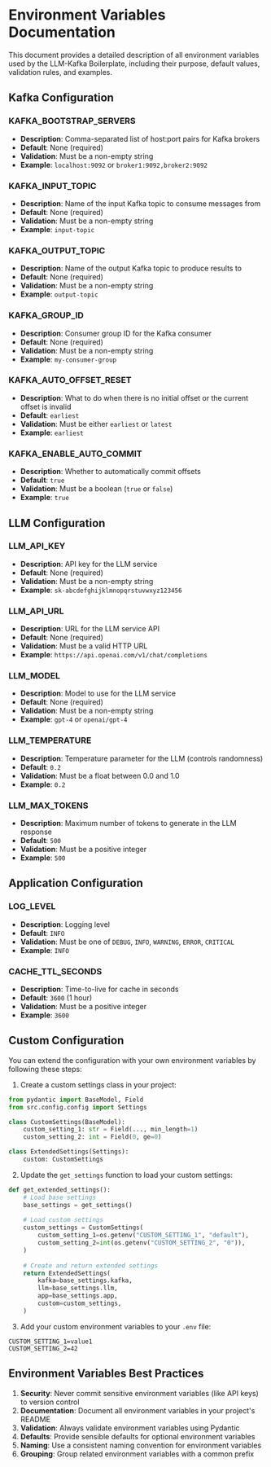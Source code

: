 # Environment Variables Documentation

This document provides a detailed description of all environment variables used by the LLM-Kafka Boilerplate, including their purpose, default values, validation rules, and examples.

## Kafka Configuration

### KAFKA_BOOTSTRAP_SERVERS

- **Description**: Comma-separated list of host:port pairs for Kafka brokers
- **Default**: None (required)
- **Validation**: Must be a non-empty string
- **Example**: `localhost:9092` or `broker1:9092,broker2:9092`

### KAFKA_INPUT_TOPIC

- **Description**: Name of the input Kafka topic to consume messages from
- **Default**: None (required)
- **Validation**: Must be a non-empty string
- **Example**: `input-topic`

### KAFKA_OUTPUT_TOPIC

- **Description**: Name of the output Kafka topic to produce results to
- **Default**: None (required)
- **Validation**: Must be a non-empty string
- **Example**: `output-topic`

### KAFKA_GROUP_ID

- **Description**: Consumer group ID for the Kafka consumer
- **Default**: None (required)
- **Validation**: Must be a non-empty string
- **Example**: `my-consumer-group`

### KAFKA_AUTO_OFFSET_RESET

- **Description**: What to do when there is no initial offset or the current offset is invalid
- **Default**: `earliest`
- **Validation**: Must be either `earliest` or `latest`
- **Example**: `earliest`

### KAFKA_ENABLE_AUTO_COMMIT

- **Description**: Whether to automatically commit offsets
- **Default**: `true`
- **Validation**: Must be a boolean (`true` or `false`)
- **Example**: `true`

## LLM Configuration

### LLM_API_KEY

- **Description**: API key for the LLM service
- **Default**: None (required)
- **Validation**: Must be a non-empty string
- **Example**: `sk-abcdefghijklmnopqrstuvwxyz123456`

### LLM_API_URL

- **Description**: URL for the LLM service API
- **Default**: None (required)
- **Validation**: Must be a valid HTTP URL
- **Example**: `https://api.openai.com/v1/chat/completions`

### LLM_MODEL

- **Description**: Model to use for the LLM service
- **Default**: None (required)
- **Validation**: Must be a non-empty string
- **Example**: `gpt-4` or `openai/gpt-4`

### LLM_TEMPERATURE

- **Description**: Temperature parameter for the LLM (controls randomness)
- **Default**: `0.2`
- **Validation**: Must be a float between 0.0 and 1.0
- **Example**: `0.2`

### LLM_MAX_TOKENS

- **Description**: Maximum number of tokens to generate in the LLM response
- **Default**: `500`
- **Validation**: Must be a positive integer
- **Example**: `500`

## Application Configuration

### LOG_LEVEL

- **Description**: Logging level
- **Default**: `INFO`
- **Validation**: Must be one of `DEBUG`, `INFO`, `WARNING`, `ERROR`, `CRITICAL`
- **Example**: `INFO`

### CACHE_TTL_SECONDS

- **Description**: Time-to-live for cache in seconds
- **Default**: `3600` (1 hour)
- **Validation**: Must be a positive integer
- **Example**: `3600`

## Custom Configuration

You can extend the configuration with your own environment variables by following these steps:

1. Create a custom settings class in your project:

```python
from pydantic import BaseModel, Field
from src.config.config import Settings

class CustomSettings(BaseModel):
    custom_setting_1: str = Field(..., min_length=1)
    custom_setting_2: int = Field(0, ge=0)

class ExtendedSettings(Settings):
    custom: CustomSettings
```

2. Update the `get_settings` function to load your custom settings:

```python
def get_extended_settings():
    # Load base settings
    base_settings = get_settings()
    
    # Load custom settings
    custom_settings = CustomSettings(
        custom_setting_1=os.getenv("CUSTOM_SETTING_1", "default"),
        custom_setting_2=int(os.getenv("CUSTOM_SETTING_2", "0")),
    )
    
    # Create and return extended settings
    return ExtendedSettings(
        kafka=base_settings.kafka,
        llm=base_settings.llm,
        app=base_settings.app,
        custom=custom_settings,
    )
```

3. Add your custom environment variables to your `.env` file:

```
CUSTOM_SETTING_1=value1
CUSTOM_SETTING_2=42
```

## Environment Variables Best Practices

1. **Security**: Never commit sensitive environment variables (like API keys) to version control
2. **Documentation**: Document all environment variables in your project's README
3. **Validation**: Always validate environment variables using Pydantic
4. **Defaults**: Provide sensible defaults for optional environment variables
5. **Naming**: Use a consistent naming convention for environment variables
6. **Grouping**: Group related environment variables with a common prefix